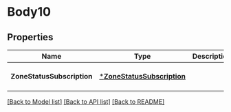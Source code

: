 # Body10

## Properties
Name | Type | Description | Notes
------------ | ------------- | ------------- | -------------
**ZoneStatusSubscription** | [***ZoneStatusSubscription**](ZoneStatusSubscription.md) |  | [optional] [default to null]

[[Back to Model list]](../README.md#documentation-for-models) [[Back to API list]](../README.md#documentation-for-api-endpoints) [[Back to README]](../README.md)


